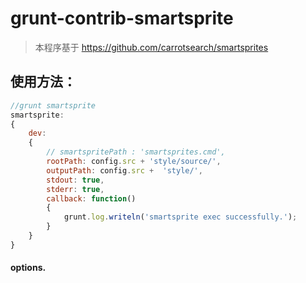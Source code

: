 grunt-contrib-smartsprite
=========================


> 本程序基于 https://github.com/carrotsearch/smartsprites



## 使用方法：
```js
//grunt smartsprite
smartsprite: 
{
    dev: 
    {
        // smartspritePath : 'smartsprites.cmd',
        rootPath: config.src + 'style/source/',
        outputPath: config.src +  'style/',
        stdout: true,
        stderr: true,
        callback: function()
        {
            grunt.log.writeln('smartsprite exec successfully.');
        }
    }
}
```

#### options.
